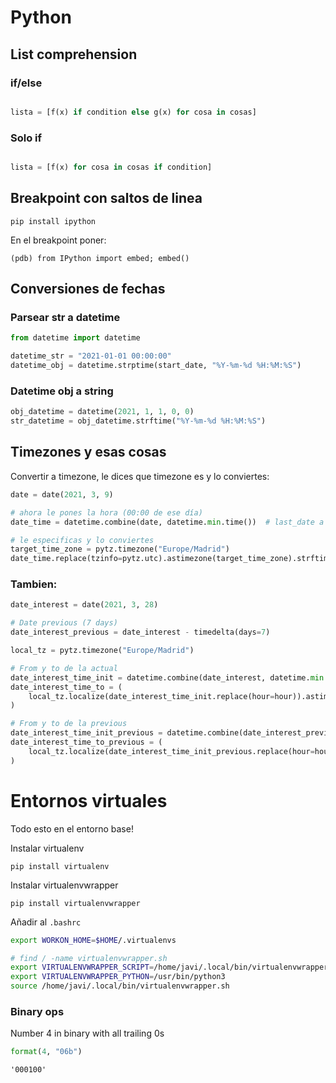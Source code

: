 # Python

## List comprehension

### if/else
```python

lista = [f(x) if condition else g(x) for cosa in cosas]

```

### Solo if
```python

lista = [f(x) for cosa in cosas if condition]

```

## Breakpoint con saltos de linea

`pip install ipython`

En el breakpoint poner:

```
(pdb) from IPython import embed; embed()
```

## Conversiones de fechas
### Parsear str a datetime

```python
from datetime import datetime

datetime_str = "2021-01-01 00:00:00"
datetime_obj = datetime.strptime(start_date, "%Y-%m-%d %H:%M:%S")

```

### Datetime obj a string

```python
obj_datetime = datetime(2021, 1, 1, 0, 0)
str_datetime = obj_datetime.strftime("%Y-%m-%d %H:%M:%S")
```

## Timezones y esas cosas

Convertir a timezone, le dices que timezone es y lo conviertes:

```python
date = date(2021, 3, 9)

# ahora le pones la hora (00:00 de ese día)
date_time = datetime.combine(date, datetime.min.time())  # last_date a 00:00:00, tambien se puede hacer directo el datetime

# le especificas y lo conviertes
target_time_zone = pytz.timezone("Europe/Madrid")
date_time.replace(tzinfo=pytz.utc).astimezone(target_time_zone).strftime('%d-%m-%Y %H') # con el dia y la hora
```

### Tambien: 

```python
date_interest = date(2021, 3, 28)

# Date previous (7 days)
date_interest_previous = date_interest - timedelta(days=7)

local_tz = pytz.timezone("Europe/Madrid")

# From y to de la actual
date_interest_time_init = datetime.combine(date_interest, datetime.min.time())  # last_date a 00:00:00
date_interest_time_to = (
    local_tz.localize(date_interest_time_init.replace(hour=hour)).astimezone(pytz.utc).replace(tzinfo=None)
)

# From y to de la previous
date_interest_time_init_previous = datetime.combine(date_interest_previous, datetime.min.time())  # prev a 00:00:00
date_interest_time_to_previous = (
    local_tz.localize(date_interest_time_init_previous.replace(hour=hour)).astimezone(pytz.utc).replace(tzinfo=None)
)

```
# Entornos virtuales
Todo esto en el entorno base!

Instalar virtualenv

`pip install virtualenv`

Instalar virtualenvwrapper

`pip install virtualenvwrapper`

Añadir al `.bashrc`

```bash
export WORKON_HOME=$HOME/.virtualenvs

# find / -name virtualenvwrapper.sh
export VIRTUALENVWRAPPER_SCRIPT=/home/javi/.local/bin/virtualenvwrapper.sh 
export VIRTUALENVWRAPPER_PYTHON=/usr/bin/python3
source /home/javi/.local/bin/virtualenvwrapper.sh
```

### Binary ops
Number 4 in binary with all trailing 0s
```python
format(4, "06b")
```
`'000100'`





